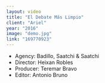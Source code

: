 ```yaml
---
layout: video
title: "El Debate Más Limpio"
client: "Ariel"
year: "2016"
image: "demo.jpg"
link: "169770923"
---
```

- Agency: Badillo, Saatchi & Saatchi
- Director: Heixan Robles
- Producer: Teremar Bravo
- Editor: Antonio Bruno